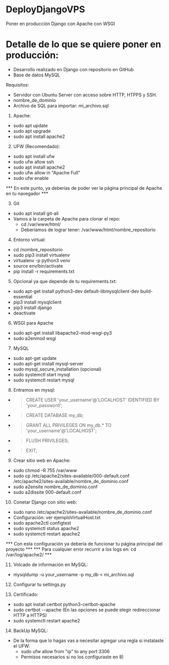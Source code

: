 # DeployDjangoVPS
Poner en producción Django con Apache con WSGI

# Detalle de lo que se quiere poner en producción:
  - Desarrollo realizado en Django con repositorio en GitHub
  - Base de datos MySQL

Requisitos:
  - Servidor con Ubuntu Server con acceso sobre HTTP, HTPPS y SSH.
  - nombre_de_dominio
  - Archivo de SQL para importar: mi_archivo.sql

1) Apache:
  - sudo apt update
  - sudo apt upgrade
  - sudo apt install apache2

2) UFW (Recomendado):
  - sudo apt install ufw
  - sudo ufw allow ssh
  - sudo apt install apache2
  - sudo ufw allow in "Apache Full"
  - sudo ufw enable

*** En este punto, ya deberías de poder ver la página principal de Apache en tu navegador ***

3) Git
  - sudo apt install git-all
  - Vamos a la carpeta de Apache para clonar el repo:
    - cd /var/www/html/
    - Deberíamos de lograr tener: /var/www/html/nombre_repositorio

4) Entorno virtual:
  - cd /nombre_repositorio
  - sudo pip3 install virtualenv 
  - virtualenv -p python3 venv
  - source env/bin/activate
  - pip install -r requirements.txt

5) Opcional ya que depende de tu requirements.txt:
  - sudo apt-get install python3-dev default-libmysqlclient-dev build-essential
  - pip3 install mysqlclient
  - pip3 install django
  - deactivate

6) WSGI para Apache
  - sudo apt-get install libapache2-mod-wsgi-py3 
  - sudo a2enmod wsgi

7) MySQL
  - sudo apt-get update
  - sudo apt-get install mysql-server 
  - sudo mysql_secure_installation (opcional)
  - sudo systemctl start mysql
  - sudo systemctl restart mysql

8) Entramos en mysql:
  - > CREATE USER 'your_username'@'LOCALHOST' IDENTIFIED BY 'your_password';
  - > CREATE DATABASE my_db;
  - > GRANT ALL PRIVILEGES ON my_db.* TO 'your_username'@'LOCALHOST';
  - > FLUSH PRIVILEGES;
  - > EXIT;

9) Crear sitio web en Apache:
  - sudo chmod -R 755 /var/www
  - sudo cp /etc/apache2/sites-available/000-default.conf /etc/apache2/sites-available/nombre_de_dominio.conf 
  - sudo a2ensite nombre_de_dominio.conf
  - sudo a2dissite 000-default.conf 

10) Conetar Django con sitio web:
  - sudo nano /etc/apache2/sites-available/nombre_de_dominio.conf
  - Configuración: ver ejemploVirtualHost.txt
  - sudo apache2ctl configtest
  - sudo systemctl status apache2
  - sudo systemctl restart apache2

*** Con esta configuración ya debería de funcionar tu página principal del proyecto ***
*** Para cualquier error recurrir a los logs en: cd /var/log/apache2/ ***

11) Volcado de información en MySQL:
  - mysqldump -u your_username -p my_db < mi_archivo.sql

12) Configurar tu settings.py

13) Certificado:
  - sudo apt install certbot python3-certbot-apache
  - sudo certbot --apache (En las opciones se puede elegir redireccionar HTTP a HTTPS)
  - sudo systemctl restart apache2

14) BackUp MySQL:
  - De la forma que lo hagas vas a necesitar agregar una regla si instalaste el UFW:
    - sudo ufw allow from "ip" to any port 3306
    - Permisos necesarios si no los configuraste en 8)



